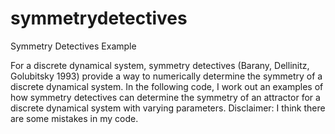 # symmetrydetectives
Symmetry Detectives Example

For a discrete dynamical system, symmetry detectives (Barany, Dellinitz, Golubitsky 1993) provide a way to numerically determine the symmetry of a discrete dynamical system. In the following code, I work out an examples of how symmetry detectives can determine the symmetry of an attractor for a discrete dynamical system with varying parameters. Disclaimer: I think there are some mistakes in my code.
